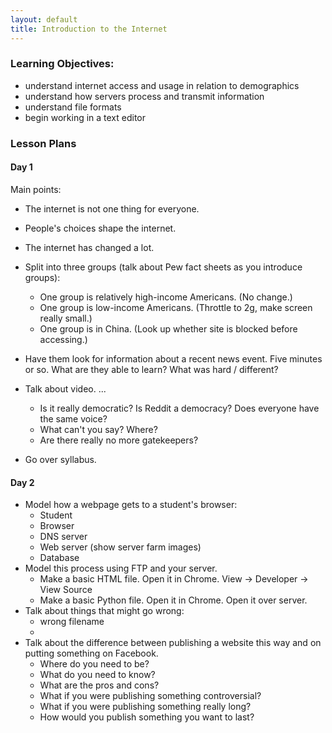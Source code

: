 ```yaml
---
layout: default
title: Introduction to the Internet
---
```


### Learning Objectives:

- understand internet access and usage in relation to demographics
- understand how servers process and transmit information
- understand file formats
- begin working in a text editor

### Lesson Plans

#### Day 1

Main points:

- The internet is not one thing for everyone.
- People's choices shape the internet.
- The internet has changed a lot.

- Split into three groups (talk about Pew fact sheets as you introduce groups):
	- One group is relatively high-income Americans. (No change.)
	- One group is low-income Americans. (Throttle to 2g, make screen really small.)
	- One group is in China. (Look up whether site is blocked before accessing.)
- Have them look for information about a recent news event. Five minutes or so. What are they able to learn? What was hard / different?

- Talk about video. ...
	- Is it really democratic? Is Reddit a democracy? Does everyone have the same voice?
	- What can't you say? Where?
	- Are there really no more gatekeepers?

- Go over syllabus.

#### Day 2

- Model how a webpage gets to a student's browser:
	- Student
	- Browser
	- DNS server
	- Web server (show server farm images)
	- Database
- Model this process using FTP and your server.
	- Make a basic HTML file. Open it in Chrome. View -> Developer -> View Source
	- Make a basic Python file. Open it in Chrome. Open it over server.
- Talk about things that might go wrong:
	- wrong filename
	-
- Talk about the difference between publishing a website this way and on putting something on Facebook.
	- Where do you need to be?
	- What do you need to know?
	- What are the pros and cons?
	- What if you were publishing something controversial?
	- What if you were publishing something really long?
	- How would you publish something you want to last?
